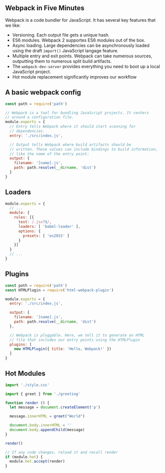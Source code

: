 ## Webpack in Five Minutes

Webpack is a code bundler for JavaScript. It has several key features
that we like:

- Versioning. Each output file gets a unique hash.
- ES6 modules. Webpack 2 supportes ES6 modules out of the box.
- Async loading. Large dependencies can be asynchronously loaded using
  the draft `import()` JavaScript langage feature.
- Multiple entry and exit points. Webpack can take numerous sources,
  outputting them to numerous split build artifacts.
- The `webpack-dev-server` provides everything you need to boot up a
  local JavaScript project.
- Hot module replacement significantly improves our workflow

## A basic webpack config

```javascript
const path = require('path')

// Webpack is a tool for bundling JavaScript projects. It centers
// around a configuration file.
module.exports = {
  // Entry tells Webpack where it should start scanning for
  // dependencies.
  entry: './src/index.js',

  // Output tells Webpack where build artifacts should be
  // written. These values can include bindings to build information,
  // like the name of the entry point:
  output: {
    filename: '[name].js',
    path: path.resolve(__dirname, 'dist')
  }
}
```

## Loaders

```javascript
module.exports = {
  // ...
  module: {
    rules: [{
      test: /.jsx?$/,
      loaders: [ 'babel-loader' ],
      options: {
        presets: [ 'es2015' ]
      }
    }]
  }
  // ...
}
```

## Plugins

```javascript
const path = require('path')
const HTMLPlugin = require('html-webpack-plugin')

module.exports = {
  entry: './src/index.js',

  output: {
    filename: '[name].js',
    path: path.resolve(__dirname, 'dist')
  },

  // Webpack is pluggable. Here, we tell it to generate an HTML
  // file that includes our entry points using the HTMLPlugin
  plugins: [
    new HTMLPlugin({ title: 'Hello, Webpack!' })
  ]
}
```

## Hot Modules

```javascript
import './style.css'

import { greet } from './greeting'

function render () {
  let message = document.createElement('p')

  message.innerHTML = greet("World")

  document.body.innerHTML = ''
  document.body.appendChild(message)
}

render()

// If any code changes, reload it and recall render
if (module.hot) {
  module.hot.accept(render)
}
```
